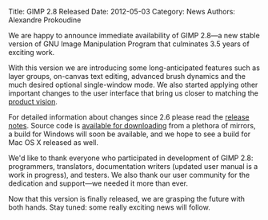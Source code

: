Title: GIMP 2.8 Released
Date: 2012-05-03
Category: News
Authors: Alexandre Prokoudine

We are happy to announce immediate availability of GIMP 2.8—a new stable version of GNU Image Manipulation Program that culminates 3.5 years of exciting work.

With this version we are introducing some long-anticipated features such as layer groups, on-canvas text editing, advanced brush dynamics and the much desired optional single-window mode. We also started applying other important changes to the user interface that bring us closer to matching the [product vision](http://gui.gimp.org/index.php/GIMP_UI_Redesign#product_vision).

For detailed information about changes since 2.6 please read the [release notes](//www.gimp.org/release-notes/gimp-2.8.html). Source code is [available for downloading](//www.gimp.org/downloads/) from a plethora of mirrors, a build for Windows will soon be available, and we hope to see a build for Mac OS X released as well.

We'd like to thank everyone who participated in development of GIMP 2.8: programmers, translators, documentation writers (updated user manual is a work in progress), and testers. We also thank our user community for the dedication and support—we needed it more than ever.

Now that this version is finally released, we are grasping the future with both hands. Stay tuned: some really exciting news will follow.